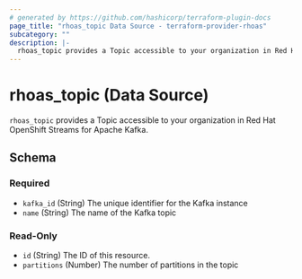 ```yaml
---
# generated by https://github.com/hashicorp/terraform-plugin-docs
page_title: "rhoas_topic Data Source - terraform-provider-rhoas"
subcategory: ""
description: |-
  rhoas_topic provides a Topic accessible to your organization in Red Hat OpenShift Streams for Apache Kafka.
---
```


# rhoas_topic (Data Source)

`rhoas_topic` provides a Topic accessible to your organization in Red Hat OpenShift Streams for Apache Kafka.



<!-- schema generated by tfplugindocs -->
## Schema

### Required

- `kafka_id` (String) The unique identifier for the Kafka instance
- `name` (String) The name of the Kafka topic

### Read-Only

- `id` (String) The ID of this resource.
- `partitions` (Number) The number of partitions in the topic


